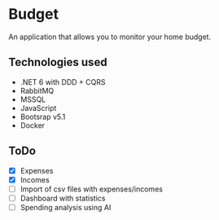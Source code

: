 # Budget
An application that allows you to monitor your home budget.

## Technologies used 
* .NET 6 with DDD + CQRS
* RabbitMQ
* MSSQL
* JavaScript
* Bootsrap v5.1
* Docker

## ToDo
- [x] Expenses
- [x] Incomes 
- [ ] Import of csv files with expenses/incomes
- [ ] Dashboard with statistics
- [ ] Spending analysis using AI
